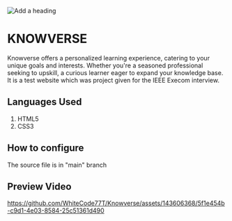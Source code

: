 ![Add a heading](https://github.com/WhiteCode77T/Knowverse/assets/143606368/9c80ec64-e6ac-4f88-af2d-97130d29dbf7)

# KNOWVERSE
Knowverse offers a personalized learning experience, catering to your unique goals and interests. Whether you're a seasoned professional seeking to upskill, a curious learner eager to expand your knowledge base. It is a test website which was project given for the IEEE Execom interview.
## Languages Used
1. HTML5
2. CSS3
   
## How to configure
The source file is in "main" branch

## Preview Video

https://github.com/WhiteCode77T/Knowverse/assets/143606368/5f1e454b-c9d1-4e03-8584-25c51361d490



